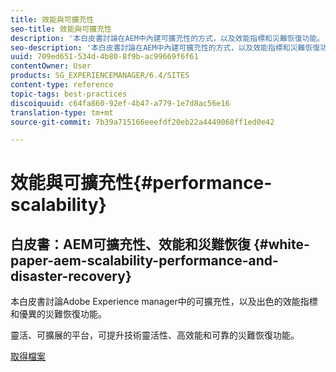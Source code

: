 ```yaml
---
title: 效能與可擴充性
seo-title: 效能與可擴充性
description: '本白皮書討論在AEM中內建可擴充性的方式，以及效能指標和災難恢復功能。  '
seo-description: '本白皮書討論在AEM中內建可擴充性的方式，以及效能指標和災難恢復功能。  '
uuid: 709ed651-534d-4b80-8f9b-ac99669f6f61
contentOwner: User
products: SG_EXPERIENCEMANAGER/6.4/SITES
content-type: reference
topic-tags: best-practices
discoiquuid: c64fa860-92ef-4b47-a779-1e7d8ac56e16
translation-type: tm+mt
source-git-commit: 7b39a715166eeefdf20eb22a4449068ff1ed0e42

---
```



# 效能與可擴充性{#performance-scalability}

## 白皮書：AEM可擴充性、效能和災難恢復 {#white-paper-aem-scalability-performance-and-disaster-recovery}

本白皮書討論Adobe Experience manager中的可擴充性，以及出色的效能指標和優異的災難恢復功能。

靈活、可擴展的平台，可提升技術靈活性、高效能和可靠的災難恢復功能。

[取得檔案](assets/aem_scalability_whitepaperfinal-06122015je.pdf)
